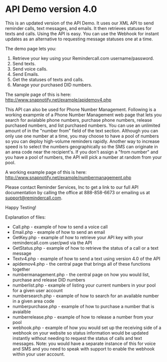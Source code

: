 # API Demo version 4.0
This is an updated version of the API Demo. It uses our XML API to send reminder calls, text messages, and emails. It then retrieves statuses for texts and calls. Using the API is easy. You can use the Webhook for instant updates as an alternative to requesting message statuses one at a time.

The demo page lets you:
  1. Retrieve your key using your Remindercall.com username/password.
  2. Send texts.
  3. Send voice calls.
  4. Send Emails.
  5. Get the statuses of texts and calls.
  6. Manage your purchased DID numbers.

The sample page of this is here: http://www.snapnotify.net/example/apidemov4.php

This API can also be used for Phone Number Management. Following is a working exampmle of a Phone Number Management web page that lets you search for avialable phone numbers, purchase phone numbers, release purchased numbers, and list purchased numbers. You can use an unlimited amount of in the "number from" field of the text section. Although you can only use one number at a time, you may choose to have a pool of numbers so you can deploy high-volume reminders rapidly. Another way to increase speed is to select the numbers geographically so the SMS can originate in an area code near the recipient's.  If you don't assign a "from number" and you have a pool of numbers, the API will pick a number at random from your pool.


A working example page of this is here: http://www.snapnotify.net/example/numbermanagement.php

Please contact Reminder Services, Inc to get a link to our full API documentation by calling the office at 888-858-6673 or emailing us at support@remindercall.com.

Happy Testing!

Explanation of files:
  * Call.php - example of how to send a voice call
  * Email.php - example of how to send an email
  * GetKey.php - example of how to retrieve your API key with your remindercall.com user/pwd via the API
  * GetStatus.php - example of how to retrieve the status of a call or a text message
  * Textv4.php - example of how to send a text using version 4.0 of the API
  * apidemov4.php - the central page that brings all of these functions together
  * numbermanagement.php - the central page on how you would list, purchase and release DID numbers
  * numberlist.php - example of listing your current numbers in your pool for a given user account
  * numbersearch.php - example of how to search for an available number in a given area code
  * numberpurchase.php - example of how to purchase a number that is avaialble
  * numberrelease.php - example of how to release a number from your pool
  * webhook.php - example of how you would set up the receiving side of a webhook on your website so status information would be updated instantly without needing to request the status of calls and text messages.  Note: you would have a separate instance of this for voice and SMS and you need to speak with support to enable the webhook within your user account.
